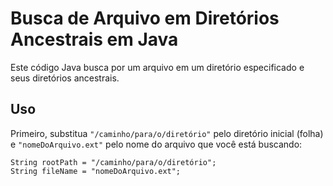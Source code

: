 # Busca de Arquivo em Diretórios Ancestrais em Java

Este código Java busca por um arquivo em um diretório especificado e seus diretórios ancestrais.

## Uso
Primeiro, substitua `"/caminho/para/o/diretório"` pelo diretório inicial (folha) e `"nomeDoArquivo.ext"` pelo nome do arquivo que você está buscando:

```
String rootPath = "/caminho/para/o/diretório";
String fileName = "nomeDoArquivo.ext";
``````